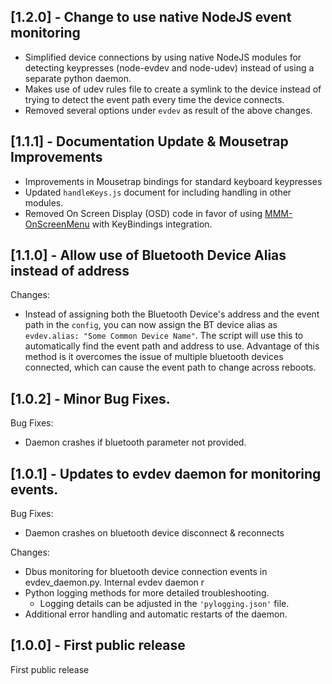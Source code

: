 ## [1.2.0] - Change to use native NodeJS event monitoring

* Simplified device connections by using native NodeJS modules for detecting keypresses (node-evdev and node-udev) instead of using a separate python daemon.
* Makes use of udev rules file to create a symlink to the device instead of trying to detect the event path every time the device connects.
* Removed several options under `evdev` as result of the above changes.


## [1.1.1] - Documentation Update & Mousetrap Improvements

* Improvements in Mousetrap bindings for standard keyboard keypresses
* Updated `handleKeys.js` document for including handling in other modules.
* Removed On Screen Display (OSD) code in favor of using [MMM-OnScreenMenu](https://github.com/shbatm/MMM-OnScreenMenu) with KeyBindings integration.

## [1.1.0] - Allow use of Bluetooth Device Alias instead of address

Changes:

* Instead of assigning both the Bluetooth Device's address and the event path in the `config`, you can now assign the BT device alias as `evdev.alias: "Some Common Device Name"`.  The script will use this to automatically find the event path and address to use.  Advantage of this method is it overcomes the issue of multiple bluetooth devices connected, which can cause the event path to change across reboots.

## [1.0.2] - Minor Bug Fixes.

Bug Fixes:

* Daemon crashes if bluetooth parameter not provided.

## [1.0.1] - Updates to evdev daemon for monitoring events.

Bug Fixes:

* Daemon crashes on bluetooth device disconnect & reconnects

Changes:

* Dbus monitoring for bluetooth device connection events in evdev_daemon.py. Internal evdev daemon r 
* Python logging methods for more detailed troubleshooting.
    - Logging details can be adjusted in the `'pylogging.json'` file.
* Additional error handling and automatic restarts of the daemon.

## [1.0.0] - First public release

First public release
